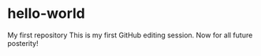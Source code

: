 # hello-world
My first repository
This is my first GitHub editing session.   Now for all future posterity!

